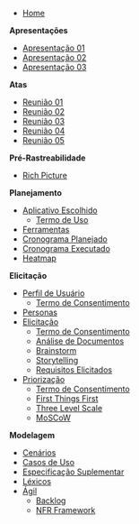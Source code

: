 - [Home](README.md)

**Apresentações**

- [Apresentação 01](apresentacoes/apresentacao_01.md)
- [Apresentação 02](apresentacoes/apresentacao_02.md)
- [Apresentação 03](apresentacoes/apresentacao_03.md)

**Atas**

- [Reunião 01](atas/reuniao_01.md)
- [Reunião 02](atas/reuniao_02.md)
- [Reunião 03](atas/reuniao_03.md)
- [Reunião 04](atas/reuniao_04.md)
- [Reunião 05](atas/reuniao_05.md)

**Pré-Rastreabilidade**

- [Rich Picture](pre-rastreabilidade/rich_picture.md)

**Planejamento**

- [Aplicativo Escolhido](planejamento/app_escolhido.md)
  - [Termo de Uso](planejamento/termo_de_uso.md)
- [Ferramentas](planejamento/ferramentas.md)
- [Cronograma Planejado](planejamento/cronograma_planejado.md)
- [Cronograma Executado](planejamento/cronograma_executado.md)
- [Heatmap](planejamento/heatmap.md)

**Elicitação**

- [Perfil de Usuário](perfil_usuario/perfil_usuario.md)
  - [Termo de Consentimento](perfil_usuario/TCLE_pesquisa.md)
- [Personas](Personas/Personas.md)
- [Elicitação](elicitacao/elicitacao.md)
  - [Termo de Consentimento](elicitacao/termo_de_consentimento.md)
  - [Análise de Documentos](elicitacao/analise_documentos.md)
  - [Brainstorm](elicitacao/brainstorm.md)
  - [Storytelling](elicitacao/storytelling.md)
  - [Requisitos Elicitados](elicitacao/requisitos_elicitados.md)
- [Priorização](priorizacao/priorizacao.md)
  - [Termo de Consentimento](elicitacao/termo_de_consentimento.md)
  - [First Things First](priorizacao/FirstThingsFirst.md)
  - [Three Level Scale](priorizacao/ThreeLevelScale.md)
  - [MoSCoW](priorizacao/moscow.md)

**Modelagem**

- [Cenários](modelagem/cenarios.md)
- [Casos de Uso](modelagem/casos_de_uso.md)
- [Especificação Suplementar](modelagem/especificacao_suplementar.md)
- [Léxicos](modelagem/lexicos.md)
- [Ágil](modelagem/agil/agil.md)
  - [Backlog](modelagem/agil/backlog.md)
  - [NFR Framework](modelagem/agil/nfr_framework.md)